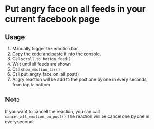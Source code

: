 # Put angry face on all feeds in your current facebook page

## Usage

1. Manually trigger the emotion bar.
2. Copy the code and paste it into the console.
3. Call `scroll_to_bottom_feed()`
4. Wait until all feeds are shown
5. Call `show_emotion_bar()`
6. Call put_angry_face_on_all_post()
7. Angry reaction will be add to the post one by one in every seconds, from top to bottom

## Note
If you want to cancell the reaction, you can call `cancel_all_emotion_on_post()`
The reaction will be cancel one by one in every second.
